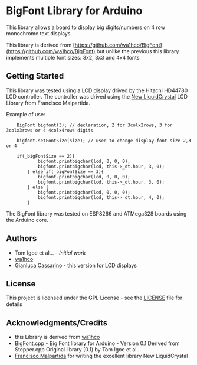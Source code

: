 # BigFont Library for Arduino

This library allows a board to display big digits/numbers on 4 row monochrome text displays.

This library is derived from [https://github.com/wa1hco/BigFont](https://github.com/wa1hco/BigFont) but unlike the previous this library implements multiple font sizes: 3x2, 3x3 and 4x4 fonts


## Getting Started

This library was tested using a LCD display drived by the Hitachi HD44780 LCD controller. The controller was drived using the [New LiquidCrystal](https://bitbucket.org/fmalpartida/new-liquidcrystal/wiki/Home) LCD Library from Francisco Malpartida. 

Example of use:
```
    BigFont bigfont(3); // declaration, 2 for 3colx2rows, 3 for 3colx3rows or 4 4colx4rows digits
    
    bigfont.setFontSize(size); // used to change display font size 2,3 or 4

    if(_bigFontSize == 2){
			bigfont.printbigchar(lcd, 0, 0, 0);
			bigfont.printbigchar(lcd, this->_dt.hour, 3, 0);
		} else if(_bigFontSize == 3){
			bigfont.printbigchar(lcd, 0, 0, 0);
			bigfont.printbigchar(lcd, this->_dt.hour, 3, 0);
		} else {
			bigfont.printbigchar(lcd, 0, 0, 0);
			bigfont.printbigchar(lcd, this->_dt.hour, 4, 0);
		}

```
The BigFont library was tested on ESP8266 and ATMega328 boards using the Arduino core.


## Authors

* Tom Igoe et al... - *Initial work*
* [wa1hco](https://github.com/wa1hco/BigFont)
* [Gianluca Cassarino](https://github.com/gcassarino) - this version for LCD displays


## License

This project is licensed under the GPL License - see the [LICENSE](LICENSE) file for details

## Acknowledgments/Credits

* this Library is derived from [wa1hco](https://github.com/wa1hco/BigFont) 
* BigFont.cpp - Big Font library for Arduino - Version 0.1 Derived from Stepper.cpp Original library (0.1) by Tom Igoe et al...
* [Francisco Malpartida](https://bitbucket.org/fmalpartida/) for writing the excellent library New LiquidCrystal

